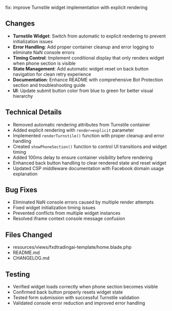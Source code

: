 fix: improve Turnstile widget implementation with explicit rendering

## Changes
- **Turnstile Widget**: Switch from automatic to explicit rendering to prevent initialization issues
- **Error Handling**: Add proper container cleanup and error logging to eliminate NaN console errors
- **Timing Control**: Implement conditional display that only renders widget when phone section is visible
- **State Management**: Add automatic widget reset on back button navigation for clean retry experience
- **Documentation**: Enhance README with comprehensive Bot Protection section and troubleshooting guide
- **UI**: Update submit button color from blue to green for better visual hierarchy

## Technical Details
- Removed automatic rendering attributes from Turnstile container
- Added explicit rendering with `render=explicit` parameter
- Implemented `renderTurnstile()` function with proper cleanup and error handling
- Created `showPhoneSection()` function to control UI transitions and widget timing
- Added 100ms delay to ensure container visibility before rendering
- Enhanced back button handling to clear rendered state and reset widget
- Updated CSP middleware documentation with Facebook domain usage explanation

## Bug Fixes
- Eliminated NaN console errors caused by multiple render attempts
- Fixed widget initialization timing issues
- Prevented conflicts from multiple widget instances
- Resolved iframe context console message confusion

## Files Changed
- resources/views/fxdtradingai-template/home.blade.php
- README.md
- CHANGELOG.md

## Testing
- Verified widget loads correctly when phone section becomes visible
- Confirmed back button properly resets widget state
- Tested form submission with successful Turnstile validation
- Validated console error reduction and improved error handling
